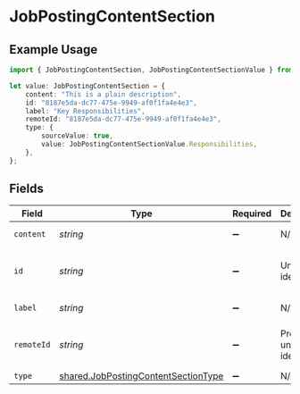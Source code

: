 # JobPostingContentSection

## Example Usage

```typescript
import { JobPostingContentSection, JobPostingContentSectionValue } from "@stackone/stackone-client-ts/sdk/models/shared";

let value: JobPostingContentSection = {
    content: "This is a plain description",
    id: "8187e5da-dc77-475e-9949-af0f1fa4e4e3",
    label: "Key Responsibilities",
    remoteId: "8187e5da-dc77-475e-9949-af0f1fa4e4e3",
    type: {
        sourceValue: true,
        value: JobPostingContentSectionValue.Responsibilities,
    },
};
```

## Fields

| Field                                                                                             | Type                                                                                              | Required                                                                                          | Description                                                                                       | Example                                                                                           |
| ------------------------------------------------------------------------------------------------- | ------------------------------------------------------------------------------------------------- | ------------------------------------------------------------------------------------------------- | ------------------------------------------------------------------------------------------------- | ------------------------------------------------------------------------------------------------- |
| `content`                                                                                         | *string*                                                                                          | :heavy_minus_sign:                                                                                | N/A                                                                                               | This is a plain description                                                                       |
| `id`                                                                                              | *string*                                                                                          | :heavy_minus_sign:                                                                                | Unique identifier                                                                                 | 8187e5da-dc77-475e-9949-af0f1fa4e4e3                                                              |
| `label`                                                                                           | *string*                                                                                          | :heavy_minus_sign:                                                                                | N/A                                                                                               | Key Responsibilities                                                                              |
| `remoteId`                                                                                        | *string*                                                                                          | :heavy_minus_sign:                                                                                | Provider's unique identifier                                                                      | 8187e5da-dc77-475e-9949-af0f1fa4e4e3                                                              |
| `type`                                                                                            | [shared.JobPostingContentSectionType](../../../sdk/models/shared/jobpostingcontentsectiontype.md) | :heavy_minus_sign:                                                                                | N/A                                                                                               |                                                                                                   |